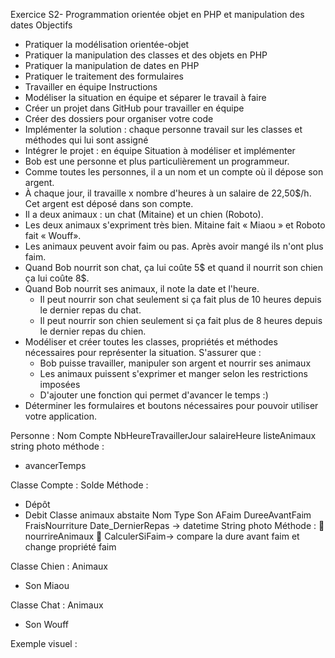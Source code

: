 Exercice S2- Programmation orientée objet en PHP et manipulation des dates
Objectifs
- Pratiquer la modélisation orientée-objet
- Pratiquer la manipulation des classes et des objets en PHP
- Pratiquer la manipulation de dates en PHP
- Pratiquer le traitement des formulaires
- Travailler en équipe
  Instructions
- Modéliser la situation en équipe et séparer le travail à faire
- Créer un projet dans GitHub pour travailler en équipe
- Créer des dossiers pour organiser votre code
- Implémenter la solution : chaque personne travail sur les classes et méthodes qui lui sont assigné
- Intégrer le projet : en équipe
  Situation à modéliser et implémenter
- Bob est une personne et plus particulièrement un programmeur.
- Comme toutes les personnes, il a un nom et un compte où il dépose son argent.
- À chaque jour, il travaille x nombre d'heures à un salaire de 22,50$/h. Cet argent est déposé dans son compte.
- Il a deux animaux : un chat (Mitaine) et un chien (Roboto).
- Les deux animaux s'expriment très bien. Mitaine fait « Miaou » et Roboto fait « Wouff».
- Les animaux peuvent avoir faim ou pas. Après avoir mangé ils n'ont plus faim.
- Quand Bob nourrit son chat, ça lui coûte 5$ et quand il nourrit son chien ça lui coûte 8$.
- Quand Bob nourrit ses animaux, il note la date et l'heure.
    - Il peut nourrir son chat seulement si ça fait plus de 10 heures depuis le dernier repas du chat.
    - Il peut nourrir son chien seulement si ça fait plus de 8 heures depuis le dernier repas du chien.
- Modéliser et créer toutes les classes, propriétés et méthodes nécessaires pour représenter la situation. S'assurer que :
    - Bob puisse travailler, manipuler son argent et nourrir ses animaux
    - Les animaux puissent s'exprimer et manger selon les restrictions imposées
    - D'ajouter une fonction qui permet d'avancer le temps :)
-	Déterminer les formulaires et boutons nécessaires pour pouvoir utiliser votre application.

Personne :
Nom
Compte
NbHeureTravaillerJour
salaireHeure
listeAnimaux
string photo
méthode :
-	avancerTemps

Classe Compte :
Solde
Méthode :
-	Dépôt
-	Debit
     Classe animaux abstaite
     Nom
     Type
     Son
     AFaim
     DureeAvantFaim
     FraisNourriture
     Date_DernierRepas -> datetime
     String photo
     Méthode :
     	nourrireAnimaux
     	CalculerSiFaim-> compare la dure avant faim et change propriété faim

Classe Chien : Animaux
-	Son Miaou

Classe Chat : Animaux
-	Son Wouff



Exemple visuel : 
 
 

